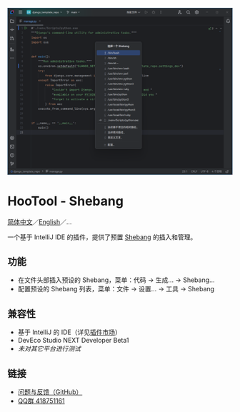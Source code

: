 ![示意图](./images/diagram.png)

# HooTool - Shebang

[简体中文](./README.md)／[English](./README_EN.md)／...

一个基于 IntelliJ IDE 的插件，提供了预置 [Shebang](https://www.runoob.com/linux/linux-shell.html) 的插入和管理。

## 功能

- 在文件头部插入预设的 Shebang，菜单：代码 → 生成... → Shebang...
- 配置预设的 Shebang 列表，菜单：文件 → 设置... → 工具 → Shebang

## 兼容性

- 基于 IntelliJ 的 IDE（详见[插件市场](https://plugins.jetbrains.com/plugin/24907-hootool--shebang/versions)）
- DevEco Studio NEXT Developer Beta1
- _未对其它平台进行测试_

## 链接

- [问题与反馈（GitHub）](https://github.com/aixcyi/intellij-shebang/issues)
- [QQ群 418751161](https://qm.qq.com/q/ou4RdUFMTm)
